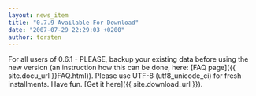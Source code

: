 ```yaml
---
layout: news_item
title: "0.7.9 Available For Download"
date: "2007-07-29 22:29:03 +0200"
author: torsten
---
```


For all users of 0.6.1 - PLEASE, backup your existing data before using the new version (an instruction how this can be done, here:
[FAQ page]({{ site.docu_url }}FAQ.html)).
Please use UTF-8 (utf8\_unicode\_ci) for fresh installments.
Have fun. [Get it here]({{ site.download_url }}).